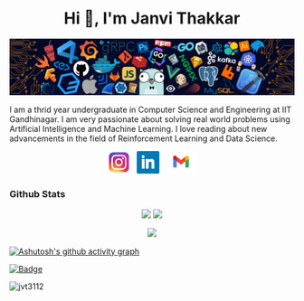 <h1 align="center">Hi 👋, I'm Janvi Thakkar</h1>

<img src="https://github.com/jvt3112/jvt3112/blob/main/myImage.png">

I am a thrid year undergraduate in Computer Science and Engineering at IIT Gandhinagar. I am very passionate about solving real world problems using Artificial Intelligence and Machine Learning. I love reading about new advancements in the field of Reinforcement Learning and Data Science.


<p align="center">
<a href="https://www.instagram.com/mysteryangel.art/"><img height="40" src="icons/insta.png"></a>&nbsp;&nbsp;
<a href="https://www.linkedin.com/in/janvi-thakkar-9b6004170/"><img height="40" src="icons/linkedin.png"></a>&nbsp;&nbsp;
<a href="mailto:janvi.thakkar@iitgn.ac.in"><img height="40" src="icons/gmail.png"></a>
</p>


### Github Stats
<p align="center">

  <img width="48%" src="https://github-readme-stats.vercel.app/api?username=jvt3112&show_icons=true&theme=tokyonight" />
  <img width="48%" src="https://github-readme-streak-stats.herokuapp.com/?user=jvt3112&theme=tokyonight" />
</p>

<p align="center">
<img width="48%" src="https://github-readme-stats.vercel.app/api/top-langs/?username=jvt3112&theme=tokyonight&exclude_repo=Digital,Python-Based-Automated-Verilog-Code-Generator-For-Arithmetic-Unit&show_icons=true&hide_border=true&layout=compact&langs_count=8"/> 
</p>

[![Ashutosh's github activity graph](https://activity-graph.herokuapp.com/graph?username=jvt3112&theme=react-dark)](https://github.com/ashutosh00710/github-readme-activity-graph)

[![Badge](https://cp-logo.vercel.app/codechef/jvt3112)](https://www.codechef.com/users/jvt3112)

<p align="left"> <img src="https://komarev.com/ghpvc/?username=jvt3112&label=Profile%20views&color=0e75b6&style=flat" alt="jvt3112" /> </p>
